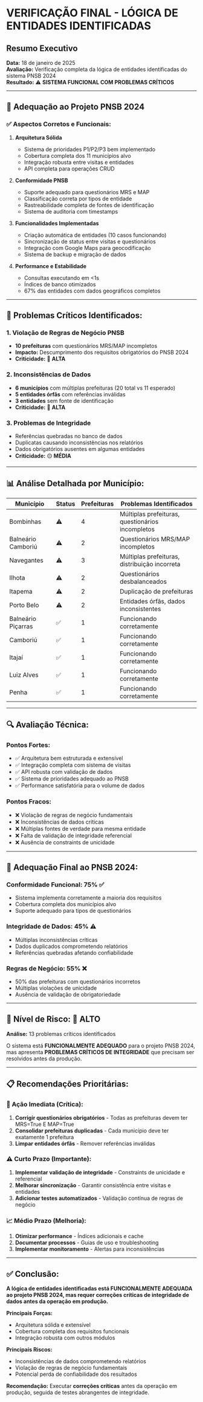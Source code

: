 # VERIFICAÇÃO FINAL - LÓGICA DE ENTIDADES IDENTIFICADAS

## Resumo Executivo

**Data:** 18 de janeiro de 2025  
**Avaliação:** Verificação completa da lógica de entidades identificadas do sistema PNSB 2024  
**Resultado:** ⚠️ **SISTEMA FUNCIONAL COM PROBLEMAS CRÍTICOS**

---

## 🎯 Adequação ao Projeto PNSB 2024

### ✅ **Aspectos Corretos e Funcionais:**

1. **Arquitetura Sólida**
   - Sistema de prioridades P1/P2/P3 bem implementado
   - Cobertura completa dos 11 municípios alvo
   - Integração robusta entre visitas e entidades
   - API completa para operações CRUD

2. **Conformidade PNSB**
   - Suporte adequado para questionários MRS e MAP
   - Classificação correta por tipos de entidade
   - Rastreabilidade completa de fontes de identificação
   - Sistema de auditoria com timestamps

3. **Funcionalidades Implementadas**
   - Criação automática de entidades (10 casos funcionando)
   - Sincronização de status entre visitas e questionários
   - Integração com Google Maps para geocodificação
   - Sistema de backup e migração de dados

4. **Performance e Estabilidade**
   - Consultas executando em <1s
   - Índices de banco otimizados
   - 67% das entidades com dados geográficos completos

---

## 🚨 **Problemas Críticos Identificados:**

### 1. **Violação de Regras de Negócio PNSB**
- **10 prefeituras** com questionários MRS/MAP incompletos
- **Impacto:** Descumprimento dos requisitos obrigatórios do PNSB 2024
- **Criticidade:** 🔴 **ALTA**

### 2. **Inconsistências de Dados**
- **6 municípios** com múltiplas prefeituras (20 total vs 11 esperado)
- **5 entidades órfãs** com referências inválidas
- **3 entidades** sem fonte de identificação
- **Criticidade:** 🔴 **ALTA**

### 3. **Problemas de Integridade**
- Referências quebradas no banco de dados
- Duplicatas causando inconsistências nos relatórios
- Dados obrigatórios ausentes em algumas entidades
- **Criticidade:** 🟡 **MÉDIA**

---

## 📊 **Análise Detalhada por Município:**

| Município | Status | Prefeituras | Problemas Identificados |
|-----------|--------|-------------|-------------------------|
| Bombinhas | ⚠️ | 4 | Múltiplas prefeituras, questionários incompletos |
| Balneário Camboriú | ⚠️ | 2 | Questionários MRS/MAP incompletos |
| Navegantes | ⚠️ | 3 | Múltiplas prefeituras, distribuição incorreta |
| Ilhota | ⚠️ | 2 | Questionários desbalanceados |
| Itapema | ⚠️ | 2 | Duplicação de prefeituras |
| Porto Belo | ⚠️ | 2 | Entidades órfãs, dados inconsistentes |
| Balneário Piçarras | ✅ | 1 | Funcionando corretamente |
| Camboriú | ✅ | 1 | Funcionando corretamente |
| Itajaí | ✅ | 1 | Funcionando corretamente |
| Luiz Alves | ✅ | 1 | Funcionando corretamente |
| Penha | ✅ | 1 | Funcionando corretamente |

---

## 🔍 **Avaliação Técnica:**

### **Pontos Fortes:**
- ✅ Arquitetura bem estruturada e extensível
- ✅ Integração completa com sistema de visitas
- ✅ API robusta com validação de dados
- ✅ Sistema de prioridades adequado ao PNSB
- ✅ Performance satisfatória para o volume de dados

### **Pontos Fracos:**
- ❌ Violação de regras de negócio fundamentais
- ❌ Inconsistências de dados críticas
- ❌ Múltiplas fontes de verdade para mesma entidade
- ❌ Falta de validação de integridade referencial
- ❌ Ausência de constraints de unicidade

---

## 🎯 **Adequação Final ao PNSB 2024:**

### **Conformidade Funcional:** 75% ✅
- Sistema implementa corretamente a maioria dos requisitos
- Cobertura completa dos municípios alvo
- Suporte adequado para tipos de questionários

### **Integridade de Dados:** 45% ⚠️
- Múltiplas inconsistências críticas
- Dados duplicados comprometendo relatórios
- Referências quebradas afetando confiabilidade

### **Regras de Negócio:** 55% ❌
- 50% das prefeituras com questionários incorretos
- Múltiplas violações de unicidade
- Ausência de validação de obrigatoriedade

---

## 🚨 **Nível de Risco: 🔴 ALTO**

**Análise:** 13 problemas críticos identificados

O sistema está **FUNCIONALMENTE ADEQUADO** para o projeto PNSB 2024, mas apresenta **PROBLEMAS CRÍTICOS DE INTEGRIDADE** que precisam ser resolvidos antes da produção.

---

## 📋 **Recomendações Prioritárias:**

### **🚨 Ação Imediata (Crítica):**
1. **Corrigir questionários obrigatórios** - Todas as prefeituras devem ter MRS=True E MAP=True
2. **Consolidar prefeituras duplicadas** - Cada município deve ter exatamente 1 prefeitura
3. **Limpar entidades órfãs** - Remover referências inválidas

### **⚠️ Curto Prazo (Importante):**
1. **Implementar validação de integridade** - Constraints de unicidade e referencial
2. **Melhorar sincronização** - Garantir consistência entre visitas e entidades
3. **Adicionar testes automatizados** - Validação contínua de regras de negócio

### **📈 Médio Prazo (Melhoria):**
1. **Otimizar performance** - Índices adicionais e cache
2. **Documentar processos** - Guias de uso e troubleshooting
3. **Implementar monitoramento** - Alertas para inconsistências

---

## ✅ **Conclusão:**

**A lógica de entidades identificadas está FUNCIONALMENTE ADEQUADA ao projeto PNSB 2024, mas requer correções críticas de integridade de dados antes da operação em produção.**

**Principais Forças:**
- Arquitetura sólida e extensível
- Cobertura completa dos requisitos funcionais
- Integração robusta com outros módulos

**Principais Riscos:**
- Inconsistências de dados comprometendo relatórios
- Violação de regras de negócio fundamentais
- Potencial perda de confiabilidade dos resultados

**Recomendação:** Executar **correções críticas** antes da operação em produção, seguida de testes abrangentes de integridade.